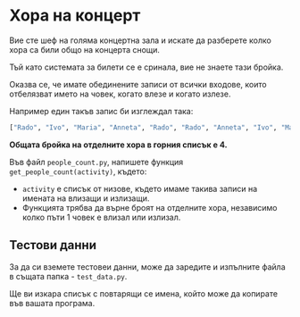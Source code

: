 # Хора на концерт

Вие сте шеф на голяма концертна зала и искате да разберете колко хора са били общо на концерта снощи.

Тъй като системата за билети се е сринала, вие не знаете тази бройка.

Оказва се, че имате обединените записи от всички входове, които отбелязват името на човек, когато влезе и когато излезе.

Например един такъв запис би изглеждал така:

```python
["Rado", "Ivo", "Maria", "Anneta", "Rado", "Rado", "Anneta", "Ivo", "Maria", "Rado"]
```

**Общата бройка на отделните хора в горния списък е 4.**

Във файл `people_count.py`, напишете функция `get_people_count(activity)`, където:

* `activity` е списък от низове, където имаме такива записи на имената на влизащи и излизащи.
* Функцията трябва да върне броят на отделните хора, независимо колко пъти 1 човек е влизал или излизал.

## Тестови данни

За да си вземете тестовеи данни, може да заредите и изпълните файла в същата папка - `test_data.py`.

Ще ви изкара списък с повтарящи се имена, който може да копирате във вашата програма.